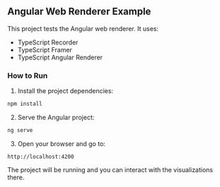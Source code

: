 ## Angular Web Renderer Example

This project tests the Angular web renderer. It uses:

- TypeScript Recorder
- TypeScript Framer
- TypeScript Angular Renderer

### How to Run

1. Install the project dependencies:

```bash
npm install
```

2. Serve the Angular project:

```bash
ng serve
```

3. Open your browser and go to:

```text
http://localhost:4200
```

The project will be running and you can interact with the visualizations there.
